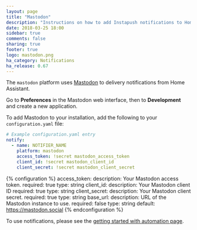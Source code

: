 ```yaml
---
layout: page
title: "Mastodon"
description: "Instructions on how to add Instapush notifications to Home Assistant."
date: 2018-03-25 18:00
sidebar: true
comments: false
sharing: true
footer: true
logo: mastodon.png
ha_category: Notifications
ha_release: 0.67
---
```


The `mastodon` platform uses [Mastodon](https://joinmastodon.org/) to delivery notifications from Home Assistant.

Go to **Preferences** in the Mastodon web interface, then to **Development** and create a new application.

To add Mastodon to your installation, add the following to your `configuration.yaml` file:

```yaml
# Example configuration.yaml entry
notify:
  - name: NOTIFIER_NAME
    platform: mastodon
    access_token: !secret mastodon_access_token
    client_id: !secret mastodon_client_id
    client_secret: !secret mastodon_client_secret
```

{% configuration %}
access_token:
  description: Your Mastodon access token.
  required: true
  type: string
client_id:
  description: Your Mastodon client ID
  required: true
  type: string
client_secret:
  description: Your Mastodon client secret.
  required: true
  type: string
base_url:
  description: URL of the Mastodon instance to use.
  required: false
  type: string
  default: https://mastodon.social
{% endconfiguration %}

To use notifications, please see the [getting started with automation page](/getting-started/automation/).
